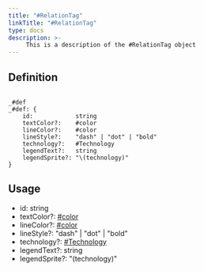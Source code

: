 ```yaml
---
title: "#RelationTag"
linkTitle: "#RelationTag"
type: docs
description: >-
     This is a description of the #RelationTag object
---
```


## Definition

```cue

_#def
_#def: {
	id:            string
	textColor?:    #color
	lineColor?:    #color
	lineStyle?:    "dash" | "dot" | "bold"
	technology?:   #Technology
	legendText?:   string
	legendSprite?: "\(technology)"
}
```

## Usage
- id:            string
- textColor?:    [#color](../color)
- lineColor?:    [#color](../color)
- lineStyle?:    "dash" | "dot" | "bold"
- technology?:   [#Technology](../technology)
- legendText?:   string
- legendSprite?: "\(technology)"

